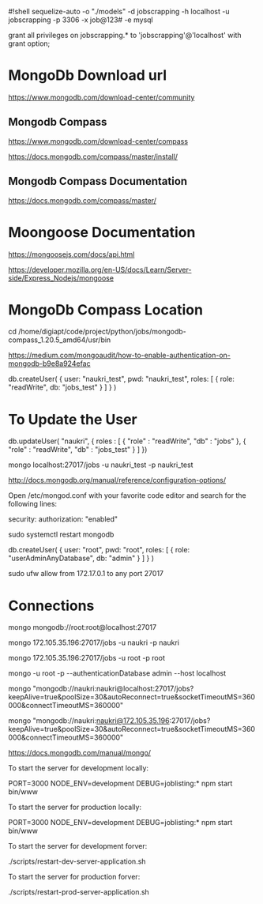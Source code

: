 
#!shell
sequelize-auto -o "./models" -d jobscrapping -h localhost -u jobscrapping -p 3306 -x job@123# -e mysql


grant all privileges on jobscrapping.* to 'jobscrapping'@'localhost' with grant option;



# MongoDb Download url
https://www.mongodb.com/download-center/community

## Mongodb Compass
https://www.mongodb.com/download-center/compass

https://docs.mongodb.com/compass/master/install/

## Mongodb Compass Documentation
https://docs.mongodb.com/compass/master/


# Moongoose Documentation
https://mongoosejs.com/docs/api.html


https://developer.mozilla.org/en-US/docs/Learn/Server-side/Express_Nodejs/mongoose



# MongoDb Compass Location
cd /home/digiapt/code/project/python/jobs/mongodb-compass_1.20.5_amd64/usr/bin


https://medium.com/mongoaudit/how-to-enable-authentication-on-mongodb-b9e8a924efac

db.createUser(
  {
    user: "naukri_test",
    pwd: "naukri_test",
    roles: [ { role: "readWrite", db: "jobs_test" } ]
  }
)

# To Update the User

db.updateUser( "naukri",
{
   roles : [
		{
			"role" : "readWrite",
			"db" : "jobs"
		},
        {
			"role" : "readWrite",
			"db" : "jobs_test"
		}
	]
})

mongo localhost:27017/jobs -u naukri_test -p naukri_test

http://docs.mongodb.org/manual/reference/configuration-options/

Open /etc/mongod.conf with your favorite code editor and search for the following lines:

security:
    authorization: "enabled"

sudo systemctl restart mongodb

db.createUser(
  {
    user: "root",
    pwd: "root",
    roles: [ { role: "userAdminAnyDatabase", db: "admin" } ]
  }
)

sudo ufw allow from 172.17.0.1 to any port 27017


# Connections

mongo mongodb://root:root@localhost:27017


mongo 172.105.35.196:27017/jobs -u naukri -p naukri

mongo 172.105.35.196:27017/jobs -u root -p root


mongo -u root -p --authenticationDatabase admin --host localhost

mongo "mongodb://naukri:naukri@localhost:27017/jobs?keepAlive=true&poolSize=30&autoReconnect=true&socketTimeoutMS=360000&connectTimeoutMS=360000"


mongo "mongodb://naukri:naukri@172.105.35.196:27017/jobs?keepAlive=true&poolSize=30&autoReconnect=true&socketTimeoutMS=360000&connectTimeoutMS=360000"

https://docs.mongodb.com/manual/mongo/

To start the server for development locally:

PORT=3000 NODE_ENV=development DEBUG=joblisting:* npm start bin/www

To start the server for production locally:

PORT=3000 NODE_ENV=development DEBUG=joblisting:* npm start bin/www

To start the server for development forver:

./scripts/restart-dev-server-application.sh

To start the server for production forver:

./scripts/restart-prod-server-application.sh